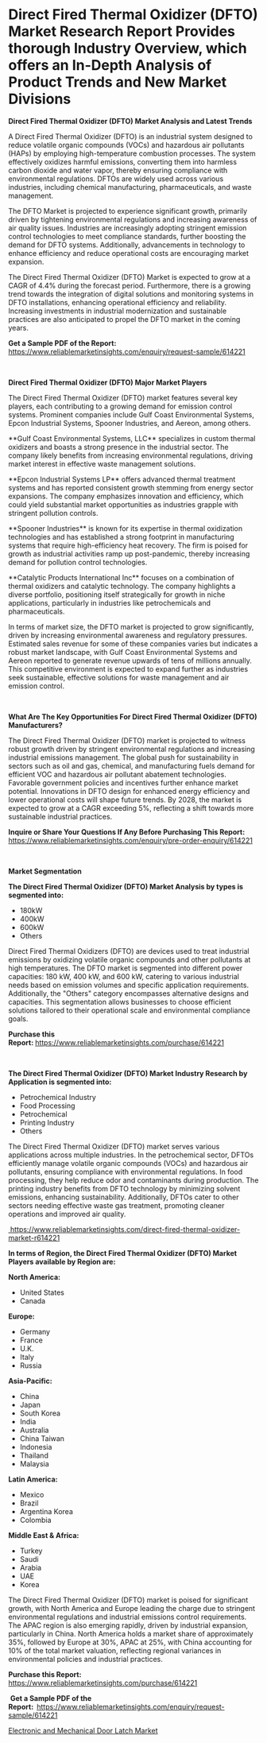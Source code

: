 <p><h1>Direct Fired Thermal Oxidizer (DFTO) Market Research Report Provides thorough Industry Overview, which offers an In-Depth Analysis of Product Trends and New Market Divisions</h1></p><p><strong>Direct Fired Thermal Oxidizer (DFTO) Market Analysis and Latest Trends</strong></p>
<p><p>A Direct Fired Thermal Oxidizer (DFTO) is an industrial system designed to reduce volatile organic compounds (VOCs) and hazardous air pollutants (HAPs) by employing high-temperature combustion processes. The system effectively oxidizes harmful emissions, converting them into harmless carbon dioxide and water vapor, thereby ensuring compliance with environmental regulations. DFTOs are widely used across various industries, including chemical manufacturing, pharmaceuticals, and waste management.</p><p>The DFTO Market is projected to experience significant growth, primarily driven by tightening environmental regulations and increasing awareness of air quality issues. Industries are increasingly adopting stringent emission control technologies to meet compliance standards, further boosting the demand for DFTO systems. Additionally, advancements in technology to enhance efficiency and reduce operational costs are encouraging market expansion. </p><p>The Direct Fired Thermal Oxidizer (DFTO) Market is expected to grow at a CAGR of 4.4% during the forecast period. Furthermore, there is a growing trend towards the integration of digital solutions and monitoring systems in DFTO installations, enhancing operational efficiency and reliability. Increasing investments in industrial modernization and sustainable practices are also anticipated to propel the DFTO market in the coming years.</p></p>
<p><strong>Get a Sample PDF of the Report:&nbsp;</strong> <a href="https://www.reliablemarketinsights.com/enquiry/request-sample/614221?utm_campaign=1558&utm_medium=2&utm_source=Github&utm_content=ia&utm_term=11042025&utm_id=direct-fired-thermal-oxidizer-dfto">https://www.reliablemarketinsights.com/enquiry/request-sample/614221</a></p>
<p>&nbsp;</p>
<p><strong>Direct Fired Thermal Oxidizer (DFTO) Major Market Players</strong></p>
<p><p>The Direct Fired Thermal Oxidizer (DFTO) market features several key players, each contributing to a growing demand for emission control systems. Prominent companies include Gulf Coast Environmental Systems, Epcon Industrial Systems, Spooner Industries, and Aereon, among others.</p><p>**Gulf Coast Environmental Systems, LLC** specializes in custom thermal oxidizers and boasts a strong presence in the industrial sector. The company likely benefits from increasing environmental regulations, driving market interest in effective waste management solutions.  </p><p>**Epcon Industrial Systems LP** offers advanced thermal treatment systems and has reported consistent growth stemming from energy sector expansions. The company emphasizes innovation and efficiency, which could yield substantial market opportunities as industries grapple with stringent pollution controls.</p><p>**Spooner Industries** is known for its expertise in thermal oxidization technologies and has established a strong footprint in manufacturing systems that require high-efficiency heat recovery. The firm is poised for growth as industrial activities ramp up post-pandemic, thereby increasing demand for pollution control technologies.</p><p>**Catalytic Products International Inc** focuses on a combination of thermal oxidizers and catalytic technology. The company highlights a diverse portfolio, positioning itself strategically for growth in niche applications, particularly in industries like petrochemicals and pharmaceuticals.</p><p>In terms of market size, the DFTO market is projected to grow significantly, driven by increasing environmental awareness and regulatory pressures. Estimated sales revenue for some of these companies varies but indicates a robust market landscape, with Gulf Coast Environmental Systems and Aereon reported to generate revenue upwards of tens of millions annually. This competitive environment is expected to expand further as industries seek sustainable, effective solutions for waste management and air emission control.</p></p>
<p>&nbsp;</p>
<p><strong>What Are The Key Opportunities For Direct Fired Thermal Oxidizer (DFTO) Manufacturers?</strong></p>
<p><p>The Direct Fired Thermal Oxidizer (DFTO) market is projected to witness robust growth driven by stringent environmental regulations and increasing industrial emissions management. The global push for sustainability in sectors such as oil and gas, chemical, and manufacturing fuels demand for efficient VOC and hazardous air pollutant abatement technologies. Favorable government policies and incentives further enhance market potential. Innovations in DFTO design for enhanced energy efficiency and lower operational costs will shape future trends. By 2028, the market is expected to grow at a CAGR exceeding 5%, reflecting a shift towards more sustainable industrial practices.</p></p>
<p><strong>Inquire or Share Your Questions If Any Before Purchasing This Report:</strong> <a href="https://www.reliablemarketinsights.com/enquiry/pre-order-enquiry/614221?utm_campaign=1558&utm_medium=2&utm_source=Github&utm_content=ia&utm_term=11042025&utm_id=direct-fired-thermal-oxidizer-dfto">https://www.reliablemarketinsights.com/enquiry/pre-order-enquiry/614221</a></p>
<p>&nbsp;</p>
<p><strong>Market Segmentation</strong></p>
<p><strong>The Direct Fired Thermal Oxidizer (DFTO) Market Analysis by types is segmented into:</strong></p>
<p><ul><li>180kW</li><li>400kW</li><li>600kW</li><li>Others</li></ul></p>
<p><p>Direct Fired Thermal Oxidizers (DFTO) are devices used to treat industrial emissions by oxidizing volatile organic compounds and other pollutants at high temperatures. The DFTO market is segmented into different power capacities: 180 kW, 400 kW, and 600 kW, catering to various industrial needs based on emission volumes and specific application requirements. Additionally, the "Others" category encompasses alternative designs and capacities. This segmentation allows businesses to choose efficient solutions tailored to their operational scale and environmental compliance goals.</p></p>
<p><strong>Purchase this Report:&nbsp;</strong><a href="https://www.reliablemarketinsights.com/purchase/614221?utm_campaign=1558&utm_medium=2&utm_source=Github&utm_content=ia&utm_term=11042025&utm_id=direct-fired-thermal-oxidizer-dfto">https://www.reliablemarketinsights.com/purchase/614221</a></p>
<p>&nbsp;</p>
<p><strong>The Direct Fired Thermal Oxidizer (DFTO) Market Industry Research by Application is segmented into:</strong></p>
<p><ul><li>Petrochemical Industry</li><li>Food Processing</li><li>Petrochemical</li><li>Printing Industry</li><li>Others</li></ul></p>
<p><p>The Direct Fired Thermal Oxidizer (DFTO) market serves various applications across multiple industries. In the petrochemical sector, DFTOs efficiently manage volatile organic compounds (VOCs) and hazardous air pollutants, ensuring compliance with environmental regulations. In food processing, they help reduce odor and contaminants during production. The printing industry benefits from DFTO technology by minimizing solvent emissions, enhancing sustainability. Additionally, DFTOs cater to other sectors needing effective waste gas treatment, promoting cleaner operations and improved air quality.</p></p>
<p><a href="https://www.reliablemarketinsights.com/direct-fired-thermal-oxidizer-market-r614221?utm_campaign=1558&utm_medium=2&utm_source=Github&utm_content=ia&utm_term=11042025&utm_id=direct-fired-thermal-oxidizer-dfto">&nbsp;https://www.reliablemarketinsights.com/direct-fired-thermal-oxidizer-market-r614221</a></p>
<p><strong>In terms of Region, the Direct Fired Thermal Oxidizer (DFTO) Market Players available by Region are:</strong></p>
<p>
    <p> <strong> North America: </strong>
        <ul>
            <li>United States</li>
            <li>Canada</li>
        </ul>
        </p> 
    <p> <strong> Europe: </strong>
        <ul>
            <li>Germany</li>
            <li>France</li>
            <li>U.K.</li>
            <li>Italy</li>
            <li>Russia</li>
        </ul>
        </p> 
    <p> <strong> Asia-Pacific: </strong>
        <ul>
            <li>China</li>
            <li>Japan</li>
            <li>South Korea</li>
            <li>India</li>
            <li>Australia</li>
            <li>China Taiwan</li>
            <li>Indonesia</li>
            <li>Thailand</li>
            <li>Malaysia</li>
        </ul>
        </p> 
    <p> <strong> Latin America: </strong>
        <ul>
            <li>Mexico</li>
            <li>Brazil</li>
            <li>Argentina Korea</li>
            <li>Colombia</li>
        </ul>
        </p> 
    <p> <strong> Middle East & Africa: </strong>
        <ul>
            <li>Turkey</li>
            <li>Saudi</li>
            <li>Arabia</li>
            <li>UAE</li>
            <li>Korea</li>
        </ul>
    </p>
    </p>
<p><p>The Direct Fired Thermal Oxidizer (DFTO) market is poised for significant growth, with North America and Europe leading the charge due to stringent environmental regulations and industrial emissions control requirements. The APAC region is also emerging rapidly, driven by industrial expansion, particularly in China. North America holds a market share of approximately 35%, followed by Europe at 30%, APAC at 25%, with China accounting for 10% of the total market valuation, reflecting regional variances in environmental policies and industrial practices.</p></p>
<p><strong>Purchase this Report: </strong><a href="https://www.reliablemarketinsights.com/purchase/614221?utm_campaign=1558&utm_medium=2&utm_source=Github&utm_content=ia&utm_term=11042025&utm_id=direct-fired-thermal-oxidizer-dfto">https://www.reliablemarketinsights.com/purchase/614221</a></p>
<p>&nbsp;<strong>Get a Sample PDF of the Report:&nbsp;&nbsp;</strong><a href="https://www.reliablemarketinsights.com/enquiry/request-sample/614221?utm_campaign=1558&utm_medium=2&utm_source=Github&utm_content=ia&utm_term=11042025&utm_id=direct-fired-thermal-oxidizer-dfto">https://www.reliablemarketinsights.com/enquiry/request-sample/614221</a></p>
<p><strong></strong></p>
<p><p><a href="https://github.com/abexjeliti/Market-Research-Report-List-1/blob/main/electronic-and-mechanical-door-latch-market.md?utm_campaign=1558&utm_medium=2&utm_source=Github&utm_content=ia&utm_term=11042025&utm_id=direct-fired-thermal-oxidizer-dfto">Electronic and Mechanical Door Latch Market</a></p></p>